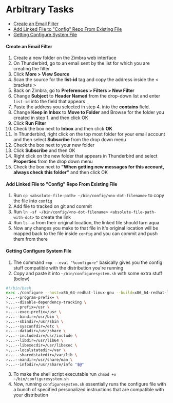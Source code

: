 # Arbitrary Tasks
* [Create an Email Filter](arbitrarytasks.md#create-an-email-filter)
* [Add Linked File to "Config" Repo From Existing File](arbitrarytasks.md#add-linked-file-to-config-repo-from-existing-file)
* [Getting Configure System File](arbitrarytasks.md#getting-configure-system-file)

#### Create an Email Filter
1. Create a new folder on the Zimbra web interface
2. On Thunderbird, go to an email sent by the list for which you are creating the filter
3. Click **More > View Source**
4. Scan the source for the **list-id** tag and copy the address inside the < brackets >
5. Back on Zimbra, go to **Preferences > Filters > New Filter**
6. Change **Subject** to **Header Named** from the drop-down list and enter `list-id` into the field that appears
7. Paste the address you selected in step 4. into the **contains** field.
8. Change **Keep in Inbox** to **Move to Folder** and Browse for the folder you created in step 1. and then click OK
9. Click **Run Filter**
10. Check the box next to **Inbox** and then click **OK**
11. In Thunderbird, right click on the top most folder for your email account and then select **Subscribe** from the drop down menu
12. Check the box next to your new folder
13. Click **Subscribe**  and then OK
14. Right click on the new folder that appears in Thunderbird and select **Properties** from the drop down menu
15. Check the box next to **"When getting new messages for this account, always check this folder"** and then click OK

#### Add Linked File to "Config" Repo From Existing File
1. Run `cp <absolute-file-path> ~/bin/config/<no-dot-filename>` to copy the file into `config`
2. Add file to tracked on git and commit
3. Run `ln -sf ~/bin/config/<no-dot-filename> <absolute-file-path-with-dot>` to create the link
4. Run `ls -a` from their original location, the linked file should turn aqua
5. Now any changes you make to that file in it's original location will be mapped back to the file inside `config` and you can commit and push them from there

#### Getting Configure System File
1. The command `rmp --eval "%configure"` basically gives you the config stuff compatible with the distribution you're running
2. Copy and paste it into `~/bin/configuresystem.sh` with some extra stuff (below)
```sh
#!/bin/bash
exec ./configure --host=x86_64-redhat-linux-gnu --build=x86_64-redhat-linux-gnu \
>...--program-prefix= \
>...--disable-dependency-tracking \
>...--prefix=/usr \
>...--exec-prefix=/usr \
>...--bindir=/usr/bin \
>...--sbindir=/usr/sbin \
>...--sysconfdir=/etc \
>...--datadir=/usr/share \
>...--includedir=/usr/include \
>...--libdir=/usr/lib64 \
>...--libexecdir=/usr/libexec \
>...--localstatedir=/var \
>...--sharedstatedir=/var/lib \
>...--mandir=/usr/share/man \
>...--infodir=/usr/share/info "$@"
```
3. To make the shell script executable run `chmod +x ~/bin/configuresystem.sh`
4. Now, running `configuresystem.sh` essentially runs the configure file with a bunch of specified personalized instructions that are compatible with your distribution
